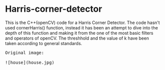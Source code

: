 # Harris-corner-detector
This is the C++(openCV) code for a Harris Corner Detector. The code hasn't used cornerHarris() function, instead it has been an attempt to dive into the depth of this function and making it from the one of the most basic filters and operators of openCV. The threshhold and the value of k have been taken according to general standards.

<pre>
Original image:                                                                       The marked corner image:

![house](house.jpg)                                                                 ![ans](corner_gray.PNG)
</pre>


